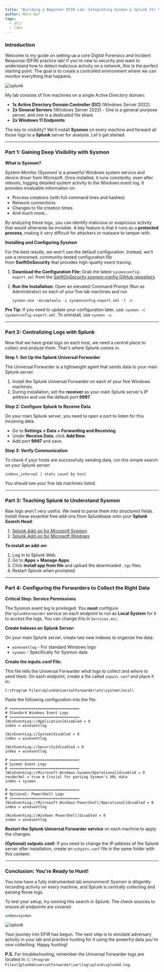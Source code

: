 ```yaml
---
title: "Building a Beginner DFIR Lab: Integrating Sysmon & Splunk for Visibility"
author: Mers Waf
tags:
  - dfir
  - labs
---
```


### **Introduction**

Welcome to my guide on setting up a core Digital Forensics and Incident Response (DFIR) practice lab! If you're new to security and want to understand how to detect malicious activity on a network, this is the perfect starting point. The goal is to create a controlled environment where we can monitor everything that happens.

<img src="{{ '/assets/beginnersplunk.png' | relative_url }}" alt="splunk">

My lab consists of five machines on a single Active Directory domain:

- **1x Active Directory Domain Controller (DC)** (Windows Server 2022)
- **2x General Servers** (Windows Server 2022) - One is a general-purpose server, and one is a dedicated file share.
- **2x Windows 11 Endpoints**

The key to visibility? We'll install **Sysmon** on every machine and forward all those logs to a **Splunk** server for analysis. Let's get started.

---

### **Part 1: Gaining Deep Visibility with Sysmon**

**What is Sysmon?**

System Monitor (Sysmon) is a powerful Windows system service and device driver from Microsoft. Once installed, it runs constantly, even after reboots, logging detailed system activity to the Windows event log. It provides invaluable information on:

- Process creations (with full command lines and hashes)
- Network connections
- Changes to file creation times
- And much more...

By analyzing these logs, you can identify malicious or suspicious activity that would otherwise be invisible. A key feature is that it runs as a **protected process**, making it very difficult for attackers or malware to tamper with.

**Installing and Configuring Sysmon**

For the best results, we won't use the default configuration. Instead, we'll use a renowned, community-tested configuration file from **SwiftOnSecurity** that provides high-quality event tracing.

1. **Download the Configuration File:** Grab the latest `sysmonconfig-export.xml` from the [SwiftOnSecurity sysmon-config GitHub repository](https://github.com/SwiftOnSecurity/sysmon-config/tree/master).
2. **Run the Installation:** Open an elevated Command Prompt (Run as Administrator) on each of your five lab machines and run
    
    
    ```
    sysmon.exe -accepteula -i sysmonconfig-export.xml -l -n
    ```
    

**Pro Tip:** If you need to update your configuration later, use: `sysmon -c sysmonconfig-export.xml`. To uninstall, use `sysmon -u`.

---

### **Part 2: Centralizing Logs with Splunk**

Now that we have great logs on each host, we need a central place to collect and analyze them. That's where Splunk comes in.

**Step 1: Set Up the Splunk Universal Forwarder**

The Universal Forwarder is a lightweight agent that sends data to your main Splunk server.

1. Install the Splunk Universal Forwarder on each of your five Windows machines.
2. During installation, set the **receiver** as your main Splunk server's IP address and use the default port **9997**.

**Step 2: Configure Splunk to Receive Data**

On your main Splunk server, you need to open a port to listen for this incoming data.

- Go to **Settings > Data > Forwarding and Receiving**.
- Under **Receive Data**, click **Add New**.
- Add port **9997** and save.

**Step 3: Verify Communication**

To check if your hosts are successfully sending data, run this simple search on your Splunk server:

```
index=_internal | stats count by host
```

You should see your five lab machines listed.

---

### **Part 3: Teaching Splunk to Understand Sysmon**

Raw logs aren't very useful. We need to parse them into structured fields. Install these essential free add-ons from Splunkbase onto your **Splunk Search Head**:

1. [Splunk Add-on for Microsoft Sysmon](https://splunkbase.splunk.com/app/1914)
2. [Splunk Add-on for Microsoft Windows](https://splunkbase.splunk.com/app/742)

**To install an add-on:**

1. Log in to Splunk Web.
2. Go to **Apps > Manage Apps**.
3. Click **Install app from file** and upload the downloaded `.tgz` files.
4. Restart Splunk when prompted.

---

### **Part 4: Configuring the Forwarders to Collect the Right Data**

**Critical Step: Service Permissions**

The Sysmon event log is privileged. You **must** configure the `SplunkForwarder` service on each endpoint to run as **Local System** for it to access the logs. You can change this in `Services.msc`.

**Create Indexes on Splunk Server:**

On your main Splunk server, create two new indexes to organize the data:

- `wineventlog` - For standard Windows logs
- `sysmon` - Specifically for Sysmon data

**Create the inputs.conf File:**

This file tells the Universal Forwarder *what* logs to collect and *where* to send them. On each endpoint, create a file called `inputs.conf` and place it in:

`C:\Program Files\SplunkUniversalForwarder\etc\system\local\`

Paste the following configuration into the file:

```
# ================================
# Standard Windows Event Logs
# ================================
[WinEventLog://Application]disabled = 0
index = wineventlog

[WinEventLog://System]disabled = 0
index = wineventlog

[WinEventLog://Security]disabled = 0
index = wineventlog

# ================================
# Sysmon Event Logs
# ================================
[WinEventLog://Microsoft-Windows-Sysmon/Operational]disabled = 0
renderXml = true # Crucial for parsing Sysmon's XML data
index = sysmon

# ================================
# Optional: PowerShell Logs
# ================================
[WinEventLog://Microsoft-Windows-PowerShell/Operational]disabled = 0
index = wineventlog

[WinEventLog://Windows PowerShell]disabled = 0
index = wineventlog
```

**Restart the Splunk Universal Forwarder service** on each machine to apply the changes.

**(Optional) outputs.conf:** If you need to change the IP address of the Splunk server after installation, create an `outputs.conf` file in the same folder with this content:

---

### **Conclusion: You're Ready to Hunt!**

You now have a fully instrumented lab environment! Sysmon is diligently recording activity on every machine, and Splunk is centrally collecting and parsing those logs.

To test your setup, try running this search in Splunk: The check sources to ensure all endpoints are covered

```
index=sysmon
```
<img src="{{ '/assets/splunksearch.png' | relative_url }}" alt="splunk">
 
Your journey into DFIR has begun. The next step is to simulate adversary activity in your lab and practice hunting for it using the powerful data you're now collecting. Happy hunting!

**P.S.** For troubleshooting, remember the Universal Forwarder logs are located in: `C:\Program Files\SplunkUniversalForwarder\var\log\splunk\splunkd.log`.
